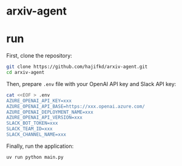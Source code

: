 # arxiv-agent

# run
First, clone the repository:
```bash
git clone https://github.com/hajifkd/arxiv-agent.git
cd arxiv-agent
```

Then, prepare `.env` file with your OpenAI API key and Slack API key:
```bash
cat <<EOF > .env
AZURE_OPENAI_API_KEY=xxx
AZURE_OPENAI_API_BASE=https://xxx.openai.azure.com/
AZURE_OPENAI_DEPLOYMENT_NAME=xxx
AZURE_OPENAI_API_VERSION=xxx
SLACK_BOT_TOKEN=xxx
SLACK_TEAM_ID=xxx
SLACK_CHANNEL_NAME=xxx
```

Finally, run the application:
```bash
uv run python main.py
```
